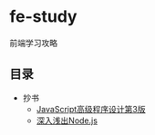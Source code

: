 # fe-study
前端学习攻略

## 目录
- 抄书
    - [JavaScript高级程序设计第3版](./books/md-pro-js/README.md)
    - [深入浅出Node.js](./books/md-simple-node/README.md)